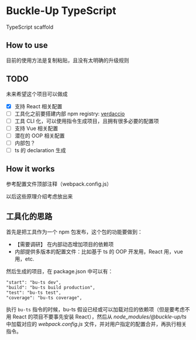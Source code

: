 # Buckle-Up TypeScript

TypeScript scaffold

## How to use

目前的使用方法是复制粘贴，且没有太明确的升级规则

## TODO

未来希望这个项目可以做成

- [x] 支持 React 相关配置
- [ ] 工具化之前要搭建内部 npm registry: [verdaccio](https://verdaccio.org/)
- [ ] 工具 CLI 化，可以使用指令生成项目，且拥有很多必要的配置项
- [ ] 支持 Vue 相关配置
- [ ] 潜在的 OOP 相关配置
- [ ] 内部包？
- [ ] ts 的 declaration 生成

## How it works

参考配置文件顶部注释（webpack.config.js）

以后这些原理介绍考虑放出来

## 工具化的思路

首先是把工具作为一个 npm 包发布，这个包的功能要做到：

- 【需要调研】 在内部动态增加项目的依赖项
- 内部提供多版本的配置文件：比如基于 ts 的 OOP 开发用，React 用，vue 用，etc.

然后生成的项目，在 package.json 中可以有：

```
"start": "bu-ts dev",
"build": "bu-ts build production",
"test": "bu-ts test",
"coverage": "bu-ts coverage",
```

执行 `bu-ts` 指令的时候，bu-ts 假设已经或可以加载对应的依赖项（但是要考虑不用 React
的项目不要事先安装 React），然后从 *node_modules/@buckle-up/ts* 中加载对应的
*webpack.config.js* 文件，并对用户指定的配置合并，再执行相关指令。
